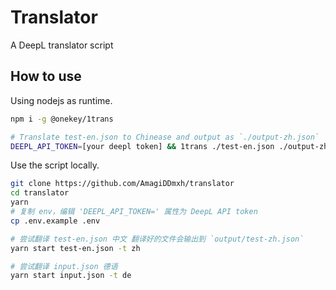 # Translator

A DeepL translator script

## How to use

Using nodejs as runtime.

```bash
npm i -g @onekey/1trans

# Translate test-en.json to Chinease and output as `./output-zh.json`
DEEPL_API_TOKEN=[your deepl token] && 1trans ./test-en.json ./output-zh.json -t zh
```

Use the script locally.

```bash
git clone https://github.com/AmagiDDmxh/translator
cd translator
yarn
# 复制 env，编辑 'DEEPL_API_TOKEN=' 属性为 DeepL API token
cp .env.example .env

# 尝试翻译 test-en.json 中文 翻译好的文件会输出到 `output/test-zh.json`
yarn start test-en.json -t zh

# 尝试翻译 input.json 德语
yarn start input.json -t de
```
